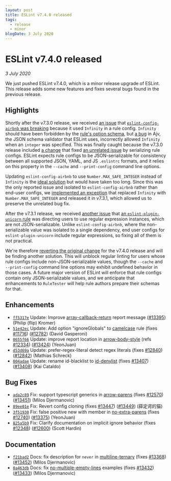 ```yaml
---
layout: post
title: ESLint v7.4.0 released
tags:
  - release
  - minor
blogDate: 3 July 2020
---
```


# ESLint v7.4.0 released

_3 July 2020_

We just pushed ESLint v7.4.0, which is a minor release upgrade of ESLint. This release adds some new features and fixes several bugs found in the previous release.

## Highlights

Shortly after the v7.3.0 release, we received [an issue](https://github.com/eslint/eslint/issues/13427) that [`eslint-config-airbnb` was breaking](https://github.com/airbnb/javascript/issues/2245) because it used `Infinity` in a rule config. `Infinity` should have been forbidden by the [rule's option schema](https://github.com/benmosher/eslint-plugin-import/blob/296262842b52a50c5b107ba91bb2d13c05b2a104/src/rules/no-cycle.js#L17-L21), but [a bug](https://github.com/ajv-validator/ajv/issues/182) in Ajv, the JSON schema validator that ESLint uses, incorrectly allowed `Infinity` when an `integer` was specified. This was finally caught because the v7.3.0 release included [a change](https://github.com/eslint/eslint/pull/13034) that fixed [an unrelated issue](https://github.com/eslint/eslint/issues/12592) by serializing rule configs. ESLint expects rule configs to be JSON-serializable for consistency between all supported JSON, YAML, and JS `.eslintrc` formats, and it relies on this property in the `--cache` and `--print-config` command line options.

Updating `eslint-config-airbnb` to use `Number.MAX_SAFE_INTEGER` instead of `Infinity` is the [ideal solution](https://github.com/eslint/eslint/issues/13427#issuecomment-647733750) but would have taken too long. Since this was the only reported issue and isolated to `eslint-config-airbnb` rather than end-user configs, we [implemented an exception](https://github.com/eslint/eslint/pull/13435) that replaced `Infinity` with `Number.MAX_SAFE_INTEGER` and released it in v7.3.1, which allowed us to preserve the unrelated bug fix.

After the v7.3.1 release, we received [another issue](https://github.com/eslint/eslint/issues/13447) that [an `eslint-plugin-unicorn` rule](https://github.com/sindresorhus/eslint-plugin-unicorn/blob/6c02ce4e32c84702bcd06e90aa91696366036294/docs/rules/filename-case.md#ignore) was directing users to use regular expression instances, which are not JSON-serializable. Unlike `eslint-config-airbnb`, where the non-serializable value was isolated to a single dependency, end user configs for `eslint-plugin-unicorn` include regular expressions, so fixing all of them is not practical.

We're therefore [reverting the original change](https://github.com/eslint/eslint/pull/13449) for the v7.4.0 release and will be finding another solution. This will unblock regular linting for users whose rule configs include non-JSON-serializable values, though the `--cache` and `--print-config` command line options may exhibit undefined behavior in those cases. A future major version of ESLint will enforce that rule configs contain only JSON-serializable values, and we anticipate that enhancements to `RuleTester` will help rule authors prepare their schemas for that.

## Enhancements

* [`ff5317e`](https://github.com/eslint/eslint/commit/ff5317e93425f93cfdf808609551ee67b2032543) Update: Improve [array-callback-return](/docs/rules/array-callback-return) report message ([#13395](https://github.com/eslint/eslint/issues/13395)) (Philip (flip) Kromer)
* [`51e42ec`](https://github.com/eslint/eslint/commit/51e42eca3e87d8259815d736ffe81e604f184057) Update: Add option "ignoreGlobals" to [camelcase](/docs/rules/camelcase) rule (fixes [#11716](https://github.com/eslint/eslint/issues/11716)) ([#12782](https://github.com/eslint/eslint/issues/12782)) (David Gasperoni)
* [`0655f66`](https://github.com/eslint/eslint/commit/0655f66525d167ca1288167b79a77087cfc8fcf6) Update: improve report location in [arrow-body-style](/docs/rules/arrow-body-style) (refs [#12334](https://github.com/eslint/eslint/issues/12334)) ([#13424](https://github.com/eslint/eslint/issues/13424)) (YeonJuan)
* [`d53d69a`](https://github.com/eslint/eslint/commit/d53d69af08cfe55f42e0a0ca725b1014dabccc21) Update: prefer-regex-literal detect regex literals (fixes [#12840](https://github.com/eslint/eslint/issues/12840)) ([#12842](https://github.com/eslint/eslint/issues/12842)) (Mathias Schreck)
* [`004adae`](https://github.com/eslint/eslint/commit/004adae3f959414f56e44e5884f6221e9dcda142) Update: rename id-blacklist to [id-denylist](/docs/rules/id-denylist) (fixes [#13407](https://github.com/eslint/eslint/issues/13407)) ([#13408](https://github.com/eslint/eslint/issues/13408)) (Kai Cataldo)




## Bug Fixes


* [`ada2c89`](https://github.com/eslint/eslint/commit/ada2c891298382f82dfabf37cacd59a1057b2bb7) Fix: support typescript generics in [arrow-parens](/docs/rules/arrow-parens) (fixes [#12570](https://github.com/eslint/eslint/issues/12570)) ([#13451](https://github.com/eslint/eslint/issues/13451)) (Milos Djermanovic)
* [`89ee01e`](https://github.com/eslint/eslint/commit/89ee01e083f1e02293bf8d1447f9b0fdb3cb9384) Fix: Revert config cloning (fixes [#13447](https://github.com/eslint/eslint/issues/13447)) ([#13449](https://github.com/eslint/eslint/issues/13449)) (薛定谔的猫)
* [`3f51930`](https://github.com/eslint/eslint/commit/3f51930eea7cddc921a9ee3cb0328c7b649c0f83) Fix: false positive new with member in [no-extra-parens](/docs/rules/no-extra-parens) (fixes [#12740](https://github.com/eslint/eslint/issues/12740)) ([#13375](https://github.com/eslint/eslint/issues/13375)) (YeonJuan)
* [`825a5b9`](https://github.com/eslint/eslint/commit/825a5b98d3d84f6eb72b75f7d8519de763cc8898) Fix: Clarify documentation on implicit ignore behavior (fixes [#12348](https://github.com/eslint/eslint/issues/12348)) ([#12600](https://github.com/eslint/eslint/issues/12600)) (Scott Hardin)




## Documentation


* [`f21bad2`](https://github.com/eslint/eslint/commit/f21bad2680406a2671b877f8dba47f4475d0cc64) Docs: fix description for `never` in [multiline-ternary](/docs/rules/multiline-ternary) (fixes [#13368](https://github.com/eslint/eslint/issues/13368)) ([#13452](https://github.com/eslint/eslint/issues/13452)) (Milos Djermanovic)
* [`0a463db`](https://github.com/eslint/eslint/commit/0a463dbf7cc5a77d442879c9117204d4d38db972) Docs: fix [no-multiple-empty-lines](/docs/rules/no-multiple-empty-lines) examples (fixes [#13432](https://github.com/eslint/eslint/issues/13432)) ([#13433](https://github.com/eslint/eslint/issues/13433)) (Milos Djermanovic)
